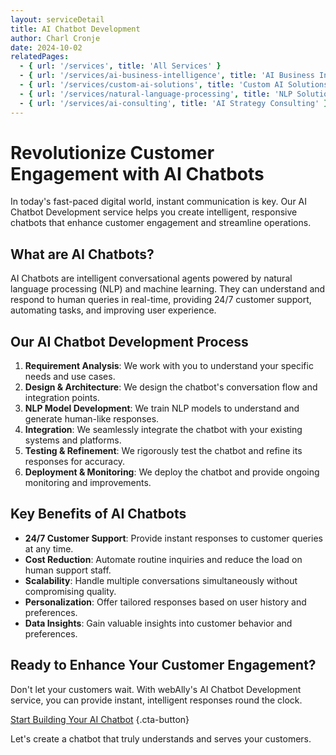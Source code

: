 ```yaml
---
layout: serviceDetail
title: AI Chatbot Development
author: Charl Cronje
date: 2024-10-02
relatedPages:
  - { url: '/services', title: 'All Services' }
  - { url: '/services/ai-business-intelligence', title: 'AI Business Intelligence' }
  - { url: '/services/custom-ai-solutions', title: 'Custom AI Solutions' }
  - { url: '/services/natural-language-processing', title: 'NLP Solutions' }
  - { url: '/services/ai-consulting', title: 'AI Strategy Consulting' }
---
```


# Revolutionize Customer Engagement with AI Chatbots

In today's fast-paced digital world, instant communication is key. Our AI Chatbot Development service helps you create intelligent, responsive chatbots that enhance customer engagement and streamline operations.

## What are AI Chatbots?

AI Chatbots are intelligent conversational agents powered by natural language processing (NLP) and machine learning. They can understand and respond to human queries in real-time, providing 24/7 customer support, automating tasks, and improving user experience.

## Our AI Chatbot Development Process

1. **Requirement Analysis**: We work with you to understand your specific needs and use cases.
2. **Design & Architecture**: We design the chatbot's conversation flow and integration points.
3. **NLP Model Development**: We train NLP models to understand and generate human-like responses.
4. **Integration**: We seamlessly integrate the chatbot with your existing systems and platforms.
5. **Testing & Refinement**: We rigorously test the chatbot and refine its responses for accuracy.
6. **Deployment & Monitoring**: We deploy the chatbot and provide ongoing monitoring and improvements.

## Key Benefits of AI Chatbots

- **24/7 Customer Support**: Provide instant responses to customer queries at any time.
- **Cost Reduction**: Automate routine inquiries and reduce the load on human support staff.
- **Scalability**: Handle multiple conversations simultaneously without compromising quality.
- **Personalization**: Offer tailored responses based on user history and preferences.
- **Data Insights**: Gain valuable insights into customer behavior and preferences.

## Ready to Enhance Your Customer Engagement?

Don't let your customers wait. With webAlly's AI Chatbot Development service, you can provide instant, intelligent responses round the clock.

[Start Building Your AI Chatbot](#cta-chatbot-consultation) {.cta-button}

Let's create a chatbot that truly understands and serves your customers.

